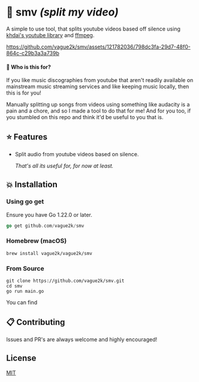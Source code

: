 # 💽 smv _(split my video)_

A simple to use tool, that splits youtube videos based off silence using
[khdai's youtube library](https://github.com/kkdai/youtube) and [ffmpeg](https://ffmpeg.org/).

https://github.com/vague2k/smv/assets/121782036/798dc3fa-29d7-48f0-864c-c29b3a3a739b

#### 🤔 Who is this for?

If you like music discographies from youtube that aren't readily available on mainstream music streaming services
and like keeping music locally, then this is for you!

Manually splitting up songs from videos using something like audacity is a pain and a chore,
and so I made a tool to do that for me! And for you too, if you stumbled on this repo and think it'd be useful to you that is.

## ⭐️ Features

- Split audio from youtube videos based on silence.

  _That's all its useful for, for now at least._

## 💥 Installation

### Using go get

Ensure you have Go 1.22.0 or later.

```go
go get github.com/vague2k/smv
```

### Homebrew (macOS)

```
brew install vague2k/vague2k/smv
```

### From Source

```
git clone https://github.com/vague2k/smv.git
cd smv
go run main.go
```

You can find

## 📋 Contributing

Issues and PR's are always welcome and highly encouraged!

## License

[MIT](https://choosealicense.com/licenses/mit/)
